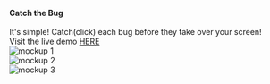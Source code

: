 <strong> Catch the Bug</strong>
<br>
<br>
It's simple! Catch(click) each bug before they take over your screen!
<br>
Visit the live demo <a href="https://catch-the-fly.netlify.app/">HERE</a>
<br>
![mockup 1](https://user-images.githubusercontent.com/80648658/188021342-cf0c6b7d-8c30-4bf2-a753-91cf5f4e0db9.PNG)
<br>
![mockup 2](https://user-images.githubusercontent.com/80648658/188021068-68a8b4de-a7fb-40a6-a397-2baf76e38f5e.PNG)
<br>
![mockup 3](https://user-images.githubusercontent.com/80648658/188021210-b720b5ae-e16a-4d3e-a2bf-33ce3be2e4bf.PNG)
